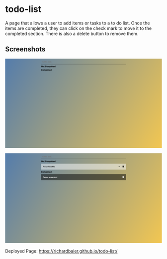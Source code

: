 # todo-list
A page that allows a user to add items or tasks to a to do list.  Once the items are completed, they can click on the check mark to move it to the completed section.  There is also a delete button to remove them.

## Screenshots
![snapshot of start](./assets/images/page-start.png)

![snapshot with tasks](./assets/images/with-tasks.png)

Deployed Page: https://richardbaier.github.io/todo-list/